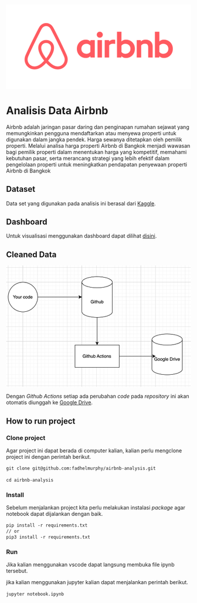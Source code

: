 ![Airbnb](./img/airbnb.png)

# Analisis Data Airbnb

Airbnb adalah jaringan pasar daring dan penginapan rumahan sejawat yang memungkinkan pengguna mendaftarkan atau menyewa properti untuk digunakan dalam jangka pendek. Harga sewanya ditetapkan oleh pemilik properti. Melalui analisa harga properti Airbnb di Bangkok menjadi wawasan bagi pemilik properti dalam menentukan harga yang kompetitif, memahami kebutuhan pasar, serta merancang strategi yang lebih efektif dalam pengelolaan properti untuk meningkatkan pendapatan penyewaan properti Airbnb di Bangkok

## Dataset

Data set yang digunakan pada analisis ini berasal dari [Kaggle](https://www.kaggle.com/code/indraputra21/airbnb-data-extraction-and-visualizationhttps:/).

## Dashboard

Untuk visualisasi menggunakan dashboard dapat dilihat [disini](https://public.tableau.com/app/profile/fadhel.ijlal.falah8801/viz/Capstone_17030639284550/Dashboard?publish=yes).

## Cleaned Data

![](assets/20231225_212825_ci_cd.png)

Dengan *Github Actions* setiap ada perubahan *code* pada *repository* ini akan otomatis diunggah ke [Google Drive](https://drive.google.com/drive/u/0/folders/1tkawfK96-JxqLFGSjdZUMnlCl5x06FHh).

## How to run project

### Clone project

Agar project ini dapat berada di computer kalian, kalian perlu mengclone project ini dengan perintah berikut.

```
git clone git@github.com:fadhelmurphy/airbnb-analysis.git

cd airbnb-analysis
```

### Install

Sebelum menjalankan project kita perlu melakukan instalasi *package* agar notebook dapat dijalankan dengan baik.

```
pip install -r requirements.txt
// or
pip3 install -r requirements.txt
```

### Run

Jika kalian menggunakan vscode dapat langsung membuka file ipynb tersebut.

jika kalian menggunakan jupyter kalian dapat menjalankan perintah berikut.

`jupyter notebook.ipynb`
